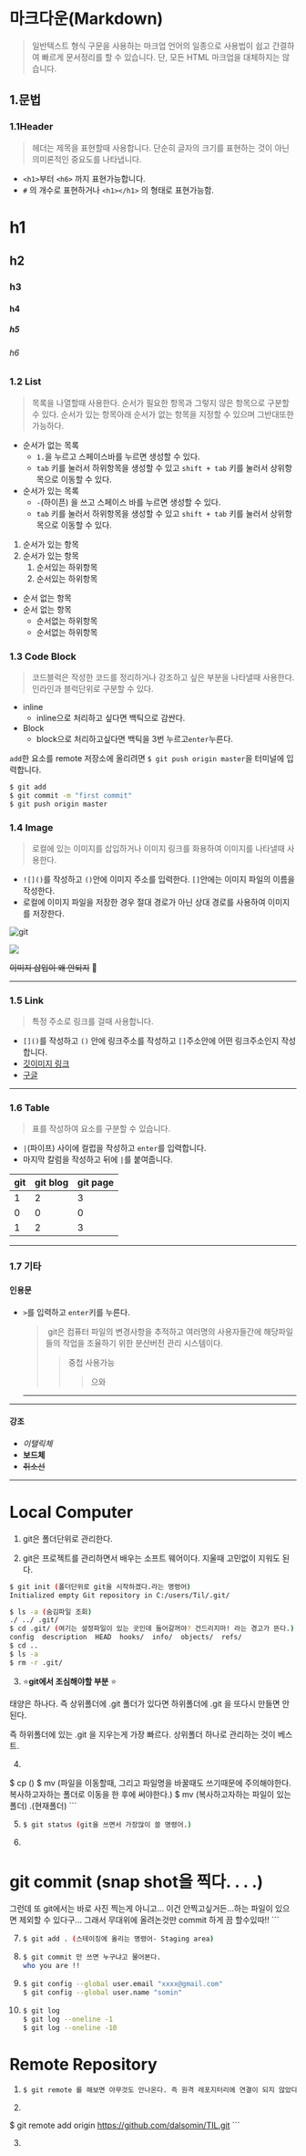 # 마크다운(Markdown)

> 일반텍스트 형식 구문을 사용하는 마크업 언어의 일종으로 사용법이 쉽고 간결하여 빠르게 문서정리를 할 수 있습니다. 단, 모든 HTML 마크업을 대체하지는 않습니다.



## 1.문법

### 1.1Header

> 헤더는 제목을 표현할때 사용합니다. 단순히 글자의 크기를 표현하는 것이 아닌 의미론적인 중요도를 나타냅니다.

* `<h1>`부터 `<h6>` 까지 표현가능합니다.
* `#` 의 개수로 표현하거나 `<h1></h1>` 의 형태로 표현가능함.



#	h1

## h2

### h3

#### h4

##### h5

###### h6

### 1.2 List

> 목록을 나열할때 사용한다. 순서가 필요한 항목과 그렇지 않은 항목으로 구분할 수 있다. 순서가 있는 항목아래 순서가 없는 항목을 지정할 수 있으며 그반대또한 가능하다.

* 순서가 없는 목록
  * `1.`을 누르고 스페이스바를 누르면 생성할 수 있다.
  * `tab` 키를 눌러서 하위항목을 생성할 수 있고 `shift + tab` 키를 눌러서 상위항목으로 이동할 수 있다.
* 순서가 있는 목록
  * `-`(하이픈) 을 쓰고 스페이스 바를 누르면 생성할 수 있다.
  * `tab` 키를 눌러서 하위항목을 생성할 수 있고 `shift + tab` 키를 눌러서 상위항목으로 이동할 수 있다.

1. 순서가 있는 항목
2. 순서가 있는 항목
   1. 순서있는 하위항목
   2. 순서있는 하위항목

- 순서 없는 항목
- 순서 없는 항목
  - 순서없는 하위항목
  - 순서없는 하위항목



### 1.3 Code Block

> 코드블럭은 작성한 코드를 정리하거나 강조하고 싶은 부분을 나타낼때 사용한다. 인라인과 블럭단위로 구분할 수 있다.

- inline
  - inline으로 처리하고 싶다면 백틱으로 감싼다.
- Block
  - block으로 처리하고싶다면  백틱을 3번 누르고`enter`누른다.

`add`한 요소를 remote 저장소에 올리려면 `$ git push origin master`을 터미널에 입력합니다.

```bash
$ git add
$ git commit -m "first commit"
$ git push origin master
```



### 1.4 Image

> 로컬에 있는 이미지를 삽입하거나 이미지 링크를 화용하여 이미지를 나타낼때 사용한다.

- `![]()`를 작성하고 `()`안에 이미지 주소를 입력한다. `[]`안에는 이미지 파일의 이름을 작성한다.
- 로컬에 이미지 파일을 저장한 경우 절대 경로가 아닌 상대 경로를 사용하여 이미지를 저장한다.

![git](C:\Users\Autumnsky\Desktop\gitImage.png)

![](https://miro.medium.com/max/875/1*BCZkmZR1_YzDZy22Vn4uUw.png)



~~이미지 삽입이 왜 안되지~~ :anger:

---

###	1.5 Link

> 특정 주소로 링크를 걸때 사용합니다.

* `[]()`를 작성하고 `()` 안에 링크주소를 작성하고 `[]`주소안에 어떤 링크주소인지 작성합니다.
* [깃이미지 링크](https%3A%2F%2Fmiro.medium.com%2Fmax%2F1200%2F1*BCZkmZR1_YzDZy22Vn4uUw.png&imgrefurl=https%3A%2F%2Fmedium.com%2F%40pks2974%2F%25EC%259E%2590%25EC%25A3%25BC-%25EC%2582%25AC%25EC%259A%25A9%25ED%2595%2598%25EB%258A%2594-%25EA%25B8%25B0%25EC%25B4%2588-git-%25EB%25AA%2585%25EB%25A0%25B9%25EC%2596%25B4-%25EC%25A0%2595%25EB%25A6%25AC%25ED%2595%2598%25EA%25B8%25B0-533b3689db81&tbnid=03d8Sbid2U3P7M&vet=12ahUKEwje3Mywr7XrAhUAy4sBHWKfDh0QMygAegUIARCnAQ..i&docid=OaGu61UKeMG7gM&w=910&h=380&q=git%20%EC%9D%B4%EB%AF%B8%EC%A7%80&ved=2ahUKEwje3Mywr7XrAhUAy4sBHWKfDh0QMygAegUIARCnAQ)
* [구글](www.google.com)

---

### 1.6 Table

> 표를 작성하여 요소를 구분할 수 있습니다.

* `|`(파이프) 사이에 컬럽을 작성하고 `enter`를 입력합니다.
* 마지막 칼럼을 작성하고 뒤에 `|`를 붙여줍니다.

| git  | git blog | git page |
| ---- | -------- | -------- |
| 1    | 2        | 3        |
| 0    | 0        | 0        |
| 1    | 2        | 3        |

---

### 1.7 기타

#### 인용문

* `>`를 입력하고 `enter`키를 누른다.

  > ​	git은 컴퓨터 파일의 변경사항을  추적하고 여러명의 사용자들간에 해당파일들의 작업을 조율하기 위한 분산버전 관리 시스템이다.
  >
  > > 중첩 사용가능
  > >
  > > > 으와

  ---

---

#### 강조

* *이탤릭체*
* **보드체**
* ~~취소선~~

---



# Local Computer

1. git은 폴더단위로 관리한다. 

2.  git은 프로젝트를 관리하면서 배우는 소프트 웨어이다. 지울때 고민없이 지워도 된다. 

   ```bash
   $ git init (폴더단위로 git을 시작하겠다.라는 명령어)
   Initialized empty Git repository in C:/users/Til/.git/
   
   $ ls -a (숨김파일 조회)
   ./ ../ .git/
   $ cd .git/ (여기는 설정파일이 있는 곳인데 들어갈꺼야? 건드리지마! 라는 경고가 뜬다.)
   config  description  HEAD  hooks/  info/  objects/  refs/
   $ cd ..
   $ ls -a
   $ rm -r .git/
   
   ```

   

3.   :star:**git에서 조심해야할 부분**  :star:

   태양은 하나다. 즉 상위폴더에 .git 폴더가 있다면 하위폴더에 .git 을 또다시 만들면 안된다. 

   즉 하위폴더에 있는 .git 을 지우는게 가장 빠르다. 상위폴더 하나로 관리하는 것이 베스트. 

4.  ```bash
   $ cp ()
   $ mv (파일을 이동할때, 그리고 파일명을 바꿀때도 쓰기때문에 주의해야한다. 복사하고자하는 폴더로 이동을 한 후에 써야한다.)
   $ mv (복사하고자하는 파일이 있는 폴더) .(현재폴더)
    ```

5. ```bash
   $ git status (git을 쓰면서 가장많이 쓸 명령어.)
   ```

6.  ```bash
   # git commit (snap shot을 찍다. . . .)
   그런데 또 git에서는 바로 사진 찍는게 아니고...
   이건 안찍고싶거든...하는 파일이 있으면 제외할 수 있다구...
   그래서 무대위에 올려논것만 commit 하게 끔 할수있따!!
    ```

7. ```bash
   $ git add . (스테이징에 올리는 명령어- Staging area)
   ```

8. ```bash
   $ git commit 만 쓰면 누구냐고 물어본다. 
   who you are !!
   ```

9. ```bash
   $ git config --global user.email "xxxx@gmail.com"
   $ git config --global user.name "somin"
   ```

10. ```bash
    $ git log
    $ git log --oneline -1
    $ git log --oneline -10
    ```





# Remote Repository

1. ```bash
   $ git remote 를 해보면 아무것도 안나온다. 즉 원격 레포지터리에 연결이 되지 않았다는 의미이다.
   ```

2.  ```bash
   $ git remote add origin https://github.com/dalsomin/TIL.git
    ```

3. 